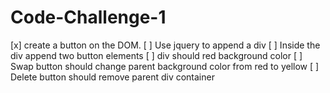 # Code-Challenge-1
[x] create a button on the DOM.
[ ] Use jquery to append a div
[ ] Inside the div append two button elements
[ ] div should red background color
[ ] Swap button should change parent background color from red to yellow
[ ] Delete button should remove parent div container
